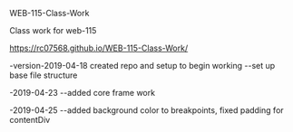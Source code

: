 
WEB-115-Class-Work

Class work for web-115

https://rc07568.github.io/WEB-115-Class-Work/

-version-2019-04-18 created repo and setup to begin working
--set up base file structure

-2019-04-23
--added core frame work

-2019-04-25
--added background color to breakpoints, fixed padding for contentDiv
